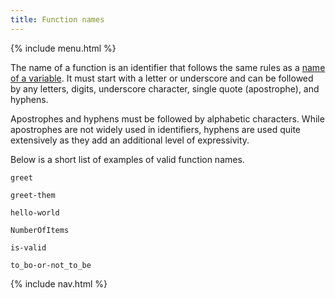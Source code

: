 ```yaml
---
title: Function names
---
```


{% include menu.html %}

The name of a function is an identifier that follows the same rules as a [name of a variable](/raku-course/essentials/scalar-variables/identifiers/). It must start with a letter or underscore and can be followed by any letters, digits, underscore character, single quote (apostrophe), and hyphens.

Apostrophes and hyphens must be followed by alphabetic characters. While apostrophes are not widely used in identifiers, hyphens are used quite extensively as they add an additional level of expressivity.

Below is a short list of examples of valid function names.

    greet

    greet-them

    hello-world

    NumberOfItems

    is-valid

    to_bo-or-not_to_be

{% include nav.html %}
